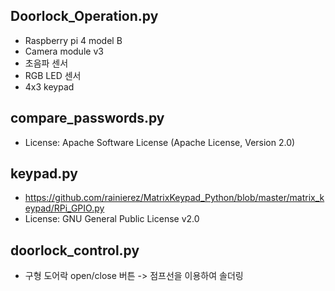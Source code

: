 Doorlock_Operation.py
- 
- Raspberry pi 4 model B
- Camera module v3
- 초음파 센서
- RGB LED 센서
- 4x3 keypad
 
compare_passwords.py
- 
- License: Apache Software License (Apache License, Version 2.0)

keypad.py
-
- https://github.com/rainierez/MatrixKeypad_Python/blob/master/matrix_keypad/RPi_GPIO.py
- License: GNU General Public License v2.0

doorlock_control.py
-
- 구형 도어락 open/close 버튼 ->  점프선을 이용하여 솔더링

